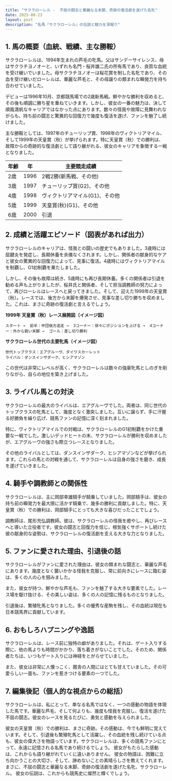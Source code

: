 ```yaml
---
title: "サクラローレル -  不屈の闘志と華麗なる末脚、奇跡の復活劇を遂げた名牝"
date: 2025-08-23
layout: post
description: "名馬『サクラローレル』の伝説と魅力を深堀り"
---
```


## 1. 馬の概要（血統、戦績、主な勝鞍）

サクラローレルは、1994年生まれの芦毛の牝馬。父はサンデーサイレンス、母はサクラチヨノオーと、いずれも名門・桜井雄二氏の所有馬であり、良質な血統を受け継いでいました。母サクラチヨノオーは桜花賞を制した名牝であり、その血を受け継いだローレルは、華麗な芦毛と、その母譲りの類まれな瞬発力を持ち合わせていました。

デビューは1996年10月、京都競馬場での2歳新馬戦。鮮やかな勝利を収めると、その後も順調に勝ち星を重ねていきます。しかし、彼女の一番の魅力は、決して順風満帆なキャリアではなかった点にあります。数々の怪我や故障に見舞われながらも、持ち前の闘志と驚異的な回復力で幾度も復活を遂げ、ファンを魅了し続けました。

主な勝鞍としては、1997年のチューリップ賞、1998年のヴィクトリアマイル、そして1999年の天皇賞（秋）が挙げられます。特に天皇賞（秋）での勝利は、故障からの奇跡的な復活劇として語り継がれる、彼女のキャリアを象徴する一戦となりました。

| 年齢 | 年 | 主要競走成績 |
|---|---|---|
| 2歳 | 1996 | 2戦2勝(新馬戦、その他) |
| 3歳 | 1997 | チューリップ賞(G2)、その他 |
| 4歳 | 1998 | ヴィクトリアマイル(G1)、その他 |
| 5歳 | 1999 | 天皇賞(秋)(G1)、その他 |
| 6歳 | 2000 |  引退 |


## 2. 成績と活躍エピソード（図表があれば出力）

サクラローレルのキャリアは、怪我との闘いの歴史でもありました。3歳時には屈腱炎を発症し、長期休養を余儀なくされます。しかし、関係者の献身的なケアと彼女の驚異的な回復力によって、見事に復活。4歳時にはヴィクトリアマイルを制覇し、G1初制覇を果たしました。

しかし、その後も故障は続き、5歳時にも再び長期休養。多くの関係者は引退を勧める声も上がりましたが、桜井氏と関係者、そして担当調教師の努力によって、再びローレルはレースへと戻ってきました。そして、迎えた1999年の天皇賞（秋）。レースでは、後方から末脚を爆発させ、見事な差し切り勝ちを収めました。これは、まさに奇跡の復活劇と言えるでしょう。

**1999年 天皇賞（秋）レース展開図（イメージ図）**

```
スタート →  前半：中団後方追走 →  3コーナー：徐々にポジションを上げる →  4コーナー：外から鋭い末脚 →  ゴール：差し切り勝利
```

**サクラローレル世代の主要牝馬（イメージ図）**

```
世代トップクラス：エアグルーヴ、ダイワスカーレット
ライバル：ダンスインザダーク、ヒシアマゾン
```

この世代は非常にレベルが高く、サクラローレルは数々の強豪牝馬としのぎを削りながら、自らの地位を築き上げました。


## 3. ライバル馬との対決

サクラローレルの最大のライバルは、エアグルーヴでした。両者は、同じ世代のトップクラスの牝馬として、幾度となく激突しました。互いに譲らず、手に汗握る好勝負を繰り広げ、競馬ファンの記憶に深く刻まれました。

特に、ヴィクトリアマイルでの対戦は、サクラローレルのG1初制覇をかけた重要な一戦でした。激しいデッドヒートの末、サクラローレルが勝利を収めましたが、エアグルーヴの強さも際立つレースとなりました。

その他のライバルとしては、ダンスインザダーク、ヒシアマゾンなどが挙げられます。これらの馬との対戦を通して、サクラローレルは自身の強さを磨き、成長を遂げていきました。


## 4. 騎手や調教師との関係性

サクラローレルは、主に岡部幸雄騎手が騎乗していました。岡部騎手は、彼女の持ち前の瞬発力を最大限に活かす騎乗で、幾多の勝利に貢献しました。特に、天皇賞（秋）での勝利は、岡部騎手にとっても大きな喜びだったことでしょう。

調教師は、尾形充弘調教師。彼は、サクラローレルの怪我を癒やし、再びレースへと導いた立役者です。彼女の闘志と回復力を信じ、根気強くサポートし続けた彼の献身的な姿勢は、サクラローレルの復活劇を支える大きな力となりました。


## 5. ファンに愛された理由、引退後の話

サクラローレルがファンに愛された理由は、彼女の類まれな闘志と、華麗な芦毛にあります。幾度となく襲いかかる怪我を克服し、常に前向きにレースに臨む姿は、多くの人の心を掴みました。

また、彼女が持つ、鮮やかな芦毛も、ファンを魅了する大きな要素でした。レース場を駆け抜ける、その美しい姿は、多くの人の記憶に残るものとなりました。

引退後は、繁殖牝馬となりました。多くの優秀な産駒を残し、その血統は現在も日本競馬界に貢献しています。


## 6. おもしろハプニングや逸話

サクラローレルは、レース前に独特の癖がありました。それは、ゲート入りする際に、他の馬よりも時間がかかり、落ち着きがないことでした。そのため、関係者たちは、いつもゲート入りには神経をとがらせていました。

また、彼女は非常に人懐っこく、厩舎の人間にはとても甘えていました。その可愛らしい一面も、ファンを惹きつける要素の一つでした。


## 7. 編集後記（個人的な視点からの総括）

サクラローレルは、私にとって、単なる名馬ではなく、一つの感動の物語を体現した馬です。華麗な芦毛、そして何よりも、幾度も怪我を克服し、復活を遂げた不屈の闘志。彼女のレースを見るたびに、勇気と感動を与えられました。

彼女の天皇賞（秋）での勝利は、まさに奇跡。その感動は、今でも鮮明に覚えています。そして、引退後も繁殖牝馬として活躍し、その血統を残し続けている点も、彼女の偉大さを物語っています。サクラローレルは、多くの競馬ファンにとって、永遠に記憶される名馬であり続けるでしょう。  彼女がもたらした感動は、これからも語り継がれていくに違いありません。  彼女の物語は、困難に立ち向かうことの大切さ、そして、諦めないことの素晴らしさを教えてくれます。  まさに、不屈の闘志と華麗なる末脚、奇跡の復活劇を遂げた名牝、サクラローレル。  彼女の伝説は、これからも競馬史に燦然と輝くでしょう。
